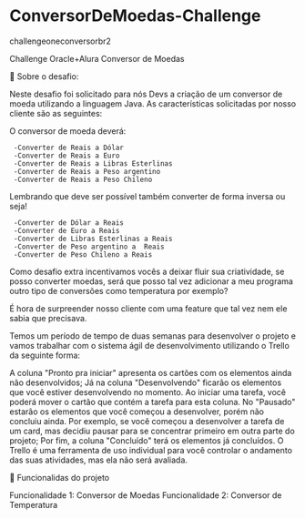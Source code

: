 # ConversorDeMoedas-Challenge
challengeoneconversorbr2


Challenge Oracle+Alura Conversor de Moedas

🚀 Sobre o desafio:

Neste desafio foi solicitado para nós Devs a criação de um conversor de moeda utilizando a linguagem Java. As características solicitadas por nosso cliente são as seguintes:

O conversor de moeda deverá:
     
     -Converter de Reais a Dólar
     -Converter de Reais a Euro
     -Converter de Reais a Libras Esterlinas
     -Converter de Reais a Peso argentino
     -Converter de Reais a Peso Chileno

Lembrando que deve ser possível também converter de forma inversa ou seja!

     -Converter de Dólar a Reais 
     -Converter de Euro a Reais 
     -Converter de Libras Esterlinas a Reais 
     -Converter de Peso argentino a  Reais 
     -Converter de Peso Chileno a Reais 

Como desafio extra incentivamos vocês a deixar fluir sua criatividade, se posso converter moedas, será que posso tal vez adicionar a meu programa outro tipo de conversões como temperatura por exemplo?

É hora de surpreender nosso cliente com uma feature que tal vez nem ele sabia que precisava.

Temos um período de tempo de duas semanas para desenvolver o projeto e vamos trabalhar com o sistema ágil de desenvolvimento utilizando o Trello da seguinte forma:

A coluna "Pronto pra iniciar" apresenta os cartões com os elementos ainda não desenvolvidos;
Já na coluna "Desenvolvendo" ficarão os elementos que você estiver desenvolvendo no momento. Ao iniciar uma tarefa, você poderá mover o cartão que contém a tarefa para esta coluna.
No "Pausado" estarão os elementos que você começou a desenvolver, porém não concluiu ainda. Por exemplo, se você começou a desenvolver a tarefa de um card, mas decidiu pausar para se concentrar primeiro em outra parte do projeto;
Por fim, a coluna "Concluído" terá os elementos já concluídos.
O Trello é uma ferramenta de uso individual para você controlar o andamento das suas atividades, mas ela não será avaliada.

🔨 Funcionalidas do projeto

Funcionalidade 1: Conversor de Moedas
Funcionalidade 2: Conversor de Temperatura
